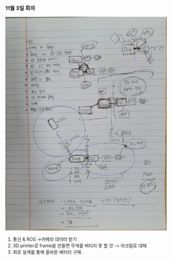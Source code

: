 ### 11월 3일 회의

![meeting_note](../images/21_11_02.jpg)
1. 통신 & ROS ->카메라 데이터 받기<br>
2. 3D printer로 frame을 만들면 무게를 버티지 못 할 것 -> 아크릴로 대체 <br>
3. 회로 설계를 통해 올바른 배터리 구매. <br>